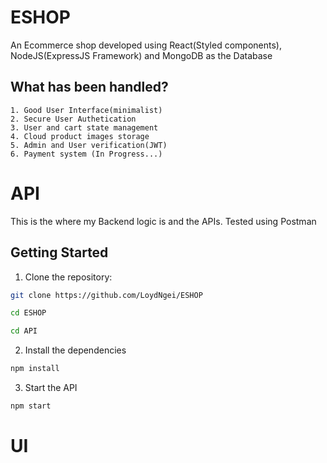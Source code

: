 # ESHOP

An Ecommerce shop developed using React(Styled components), NodeJS(ExpressJS Framework) and MongoDB as the Database

## What has been handled?

    1. Good User Interface(minimalist)
    2. Secure User Authetication
    3. User and cart state management
    4. Cloud product images storage
    5. Admin and User verification(JWT)
    6. Payment system (In Progress...)

# API

This is the where my Backend logic is and the APIs. Tested using Postman


## Getting Started

1. Clone the repository:

```bash
git clone https://github.com/LoydNgei/ESHOP

cd ESHOP

cd API
```
2. Install the dependencies

```bash
npm install

```

3. Start the API

```bash
npm start
```


# UI

